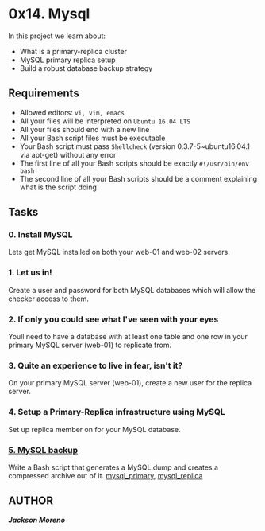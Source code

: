 # 0x14. Mysql

In this project we learn about:

+ What is a primary-replica cluster
+ MySQL primary replica setup
+ Build a robust database backup strategy


## Requirements

+ Allowed editors: `vi, vim, emacs`
+ All your files will be interpreted on `Ubuntu 16.04 LTS`
+ All your files should end with a new line
+ All your Bash script files must be executable
+ Your Bash script must pass `Shellcheck` (version 0.3.7-5~ubuntu16.04.1 via apt-get) without any error
+ The first line of all your Bash scripts should be exactly `#!/usr/bin/env bash`
+ The second line of all your Bash scripts should be a comment explaining what is the script doing


## Tasks

### 0. Install MySQL
Lets get MySQL installed on both your web-01 and web-02 servers.


### 1. Let us in!
Create a user and password for both MySQL databases which will allow the checker access to them.


### 2. If only you could see what I've seen with your eyes
Youll need to have a database with at least one table and one row in your primary MySQL server (web-01) to replicate from.


### 3. Quite an experience to live in fear, isn't it?
On your primary MySQL server (web-01), create a new user for the replica server.


### 4. Setup a Primary-Replica infrastructure using MySQL
Set up replica member on for your MySQL database.


### [5. MySQL backup](5-mysql_backup)
Write a Bash script that generates a MySQL dump and creates a compressed archive out of it.
[mysql_primary](4-mysql_configuration_primary), [mysql_replica](4-mysql_configuration_replica)


## AUTHOR
**_Jackson Moreno_**
